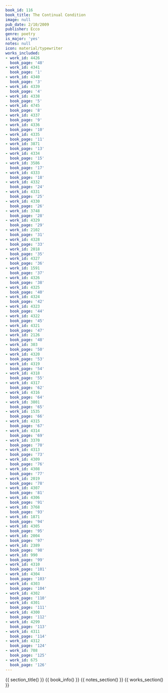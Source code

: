 ```yaml
---
book_id: 116
book_title: The Continual Condition
image: null
pub_date: 2/10/2009
publisher: Ecco
genre: poetry
is_major: 'yes'
notes: null
icon: material/typewriter
works_included:
- work_id: 4426
  book_page: '48'
- work_id: 4341
  book_page: '1'
- work_id: 4340
  book_page: '3'
- work_id: 4339
  book_page: '4'
- work_id: 4338
  book_page: '5'
- work_id: 4745
  book_page: '8'
- work_id: 4337
  book_page: '9'
- work_id: 4336
  book_page: '10'
- work_id: 4335
  book_page: '11'
- work_id: 3871
  book_page: '13'
- work_id: 4334
  book_page: '15'
- work_id: 3586
  book_page: '17'
- work_id: 4333
  book_page: '18'
- work_id: 4332
  book_page: '24'
- work_id: 4331
  book_page: '25'
- work_id: 4330
  book_page: '26'
- work_id: 3748
  book_page: '28'
- work_id: 4329
  book_page: '29'
- work_id: 2102
  book_page: '31'
- work_id: 4328
  book_page: '33'
- work_id: 2018
  book_page: '35'
- work_id: 4327
  book_page: '36'
- work_id: 1591
  book_page: '37'
- work_id: 4326
  book_page: '38'
- work_id: 4325
  book_page: '40'
- work_id: 4324
  book_page: '42'
- work_id: 4323
  book_page: '44'
- work_id: 4322
  book_page: '45'
- work_id: 4321
  book_page: '47'
- work_id: 2126
  book_page: '48'
- work_id: 303
  book_page: '50'
- work_id: 4320
  book_page: '53'
- work_id: 4319
  book_page: '54'
- work_id: 4318
  book_page: '55'
- work_id: 4317
  book_page: '62'
- work_id: 4316
  book_page: '64'
- work_id: 3801
  book_page: '65'
- work_id: 1535
  book_page: '66'
- work_id: 4315
  book_page: '67'
- work_id: 4314
  book_page: '69'
- work_id: 3370
  book_page: '70'
- work_id: 4313
  book_page: '73'
- work_id: 4309
  book_page: '76'
- work_id: 4308
  book_page: '77'
- work_id: 2019
  book_page: '78'
- work_id: 4307
  book_page: '81'
- work_id: 4306
  book_page: '91'
- work_id: 3768
  book_page: '93'
- work_id: 1871
  book_page: '94'
- work_id: 4305
  book_page: '95'
- work_id: 2004
  book_page: '97'
- work_id: 2389
  book_page: '98'
- work_id: 990
  book_page: '99'
- work_id: 4310
  book_page: '101'
- work_id: 4304
  book_page: '103'
- work_id: 4303
  book_page: '104'
- work_id: 4302
  book_page: '110'
- work_id: 4301
  book_page: '111'
- work_id: 4300
  book_page: '112'
- work_id: 4299
  book_page: '113'
- work_id: 4311
  book_page: '114'
- work_id: 4312
  book_page: '124'
- work_id: 708
  book_page: '125'
- work_id: 675
  book_page: '126'
---
```


{{ section_title() }}
{{ book_info() }}
{{ notes_section() }}
{{ works_section() }}
